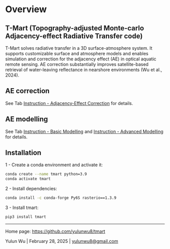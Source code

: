 # Overview

## T-Mart (Topography-adjusted Monte-carlo Adjacency-effect Radiative Transfer code)

T-Mart solves radiative transfer in a 3D surface-atmosphere system. It supports customizable surface and atmosphere models and enables simulation and correction for the adjacency effect (AE) in optical aquatic remote sensing. AE correction substantially improves satellite-based retrieval of water-leaving reflectance in nearshore environments (Wu et al., 2024). 


## AE correction

See Tab <a href="https://tmart-rtm.github.io/ins_aec.html" target="_blank">Instruction - Adjacency-Effect Correction</a> for details.


## AE modelling 

See Tab <a href="https://tmart-rtm.github.io/ins_basic.html" target="_blank">Instruction - Basic Modelling</a> and <a href="https://tmart-rtm.github.io/ins_advanced.html" target="_blank">Instruction - Advanced Modelling</a> for details.


## Installation 

1 - Create a conda environment and activate it: 

```bash
conda create --name tmart python=3.9
conda activate tmart
```

2 - Install dependencies: 

```bash
conda install -c conda-forge Py6S rasterio==1.3.9
```

3 - Install tmart: 

```bash
pip3 install tmart
```


---

Home page: <a href="https://github.com/yulunwu8/tmart" target="_blank">https://github.com/yulunwu8/tmart</a>

Yulun Wu | February 28, 2025 | [yulunwu8@gmail.com](mailto:yulunwu8@gmail.com)







